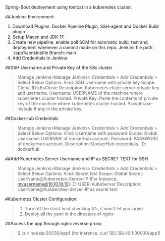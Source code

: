 Spring-Boot deployment using tomcat in a kubernetes cluster. 

##Jenkins Environment:
1. Download Plugins: Docker Pipeline Plugin, SSH-agent and Docker Build plugin.
2. Setup Maven and JDK-17.
3. Create new pipeline, enable poll SCM for automatic build, test and, deployment whenever a commit made on this repo.
   Jenkins file path: ./app1/Jenkinsfile
   Branch: main
4. Add Credentials in Jenkins

##SSH Username and Private Key of the K8s cluster 
>Manage Jenkins>Manage Jenkins> Credentials > Add Credentials > Select Below Options:
>Kind: SSH Username with private key
>Scope: Global
>ID:k8sCluste
>Description: Kubernetes cluter server private key and username.
>Username: USERNAME of the machine where kubernetes cluster hosted.
>Private Key: Paste the contents of private key of the machine where kubernetes cluster hosted.
>Passphrase: Include If any in the private key.

##DockerHub Credentials
>Manage Jenkins>Manage Jenkins> Credentials > Add Credentials > Select Below Options:
>Kind: Username with password
>Scope: Global
>Username: USERNME of dockerhub account.
>Password: PASSWORD of dockerhub account.
>Description: DockerHub credentials.
>ID: dockerhub

##Add Kubernetes Server Username and IP as SECRET TEXT for SSH
>Manage Jenkins>Manage Jenkins> Credentials > Add Credentials > Select Below Options:
>Kind: Secret text
>Scope: Global
>Secret: UserName@Kubernetes-Server-IP (For Instance, myusername@10.10.10.10)
>ID: USER-KubeServer
>Description: UserName@KuAberntes-Server-IP as secret text

#Kubernetes Cluster Configuration:
>1. Turn off the strict host checking (Or, it won't let you login)
>2. Deploy all the  yaml in the directory of nginx.

##Access the app through nginx reverse proxy:
>$ curl nodeip:30030/app1 (for instance, curl 192.168.49.1:30030/app1)